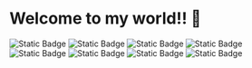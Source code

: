 # Welcome to my world!! 👋
![Static Badge](https://img.shields.io/badge/Typescript) 
![Static Badge](https://img.shields.io/badge/Angular)
![Static Badge](https://img.shields.io/badge/React)
![Static Badge](https://img.shields.io/badge/Laravel)
![Static Badge](https://img.shields.io/badge/SpringBoot)
![Static Badge](https://img.shields.io/badge/DBMS)
![Static Badge](https://img.shields.io/badge/NodeJs)
![Static Badge](https://img.shields.io/badge/PostgreSQL)




<!--
**shamsuddha/shamsuddha** is a ✨ _special_ ✨ repository because its `README.md` (this file) appears on your GitHub profile.

Here are some ideas to get you started:

- 🔭 I’m currently working on ...
- 🌱 I’m currently learning ...
- 👯 I’m looking to collaborate on ...
- 🤔 I’m looking for help with ...
- 💬 Ask me about ...
- 📫 How to reach me: ...
- 😄 Pronouns: ...
- ⚡ Fun fact: ...
-->

